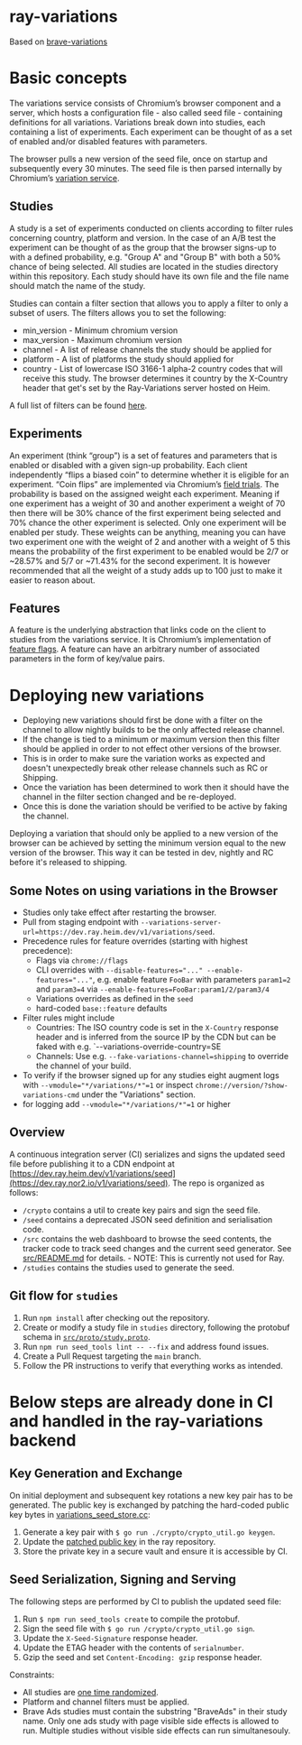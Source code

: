 # ray-variations
Based on [brave-variations](https://github.com/brave/brave-variations)

# Basic concepts

The variations service consists of Chromium’s browser component and a server, which hosts a configuration file - also called seed file - containing definitions for all variations. Variations break down into studies, each containing a list of experiments. Each experiment can be thought of as a set of enabled and/or disabled features with parameters.

The browser pulls a new version of the seed file, once on startup and subsequently every 30 minutes. The seed file is then parsed internally by Chromium’s [variation service](https://source.chromium.org/chromium/chromium/src/+/master:components/variations/service/variations_service.h).

## Studies

A study is a set of experiments conducted on clients according to filter rules concerning country, platform and version. In the case of an A/B test the experiment can be thought of as the group that the browser signs-up to with a defined probability, e.g. "Group A" and "Group B" with both a 50% chance of being selected. All studies are located in the studies directory within this repository. Each study should have its own file and the file name should match the name of the study. 

Studies can contain a filter section that allows you to apply a filter to only a subset of users.
The filters allows you to set the following:
- min_version - Minimum chromium version
- max_version - Maximum chromium version
- channel - A list of release channels the study should be applied for
- platform - A list of platforms the study should applied for
- country - List of lowercase ISO 3166-1 alpha-2 country codes that will receive this study. The browser determines it country by the X-Country header that get's set by the Ray-Variations server hosted on Heim.

A full list of filters can be found [here](https://github.com/raybrowser/ray-variations/blob/380b933de05811efe3d22a8d88c364be479ec0a7/src/proto/study.proto#L298).

## Experiments

An experiment (think “group”) is a set of features and parameters that is enabled or disabled with a given sign-up probability. Each client independently “flips a biased coin” to determine whether it is eligible for an experiment. “Coin flips” are implemented via Chromium’s [field trials](https://source.chromium.org/chromium/chromium/src/+/master:base/metrics/field_trial.h). The probability is based on the assigned weight each experiment. Meaning if one experiment has a weight of 30 and another experiment a weight of 70 then there will be 30% chance of the first experiment being selected and 70% chance the other experiment is selected. Only one experiment will be enabled per study. These weights can be anything, meaning you can have two experiment one with the weight of 2 and another with a weight of 5 this means the probability of the first experiment to be enabled would be 2/7 or ~28.57% and 5/7 or ~71.43% for the second experiment. It is however recommended that all the weight of a study adds up to 100 just to make it easier to reason about.

## Features

A feature is the underlying abstraction that links code on the client to studies from the variations service. It is Chromium’s implementation of [feature flags](https://en.wikipedia.org/wiki/Feature_toggle). A feature can have an arbitrary number of associated parameters in the form of key/value pairs.

# Deploying new variations

- Deploying new variations should first be done with a filter on the channel to allow nightly builds to be the only affected release channel. 
- If the change is tied to a minimum or maximum version then this filter should be applied in order to not effect other versions of the browser. 
- This is in order to make sure the variation works as expected and doesn't unexpectedly break other release channels such as RC or Shipping. 
- Once the variation has been determined to work then it should have the channel in the filter section changed and be re-deployed. 
- Once this is done the variation should be verified to be active by faking the channel.

Deploying a variation that should only be applied to a new version of the browser can be achieved by setting the minimum version equal to the new version of the browser. This way it can be tested in dev, nightly and RC before it's released to shipping.

## Some Notes on using variations in the Browser

- Studies only take effect after restarting the browser.
- Pull from staging endpoint with `--variations-server-url=https://dev.ray.heim.dev/v1/variations/seed`.
- Precedence rules for feature overrides (starting with highest precedence):
    - Flags via `chrome://flags`
    - CLI overrides with `--disable-features="..." --enable-features="..."`, e.g. enable feature `FooBar` with parameters `param1=2` and `param3=4` via `--enable-features=FooBar:param1/2/param3/4`
    - Variations overrides as defined in the `seed`
    - hard-coded `base::feature` defaults
- Filter rules might include
    - Countries: The ISO country code is set in the `X-Country` response header and is inferred from the source IP by the CDN but can be faked with e.g. `--variations-override-country=SE
    - Channels: Use e.g. `--fake-variations-channel=shipping` to override the channel of your build.
- To verify if the browser signed up for any studies eight augment logs with `--vmodule="*/variations/*"=1` or inspect `chrome://version/?show-variations-cmd` under the "Variations" section.
- for logging add `--vmodule="*/variations/*"=1` or higher

## Overview

A continuous integration server (CI) serializes and signs the updated seed file before publishing it to a CDN endpoint at [https://dev.ray.heim.dev/v1/variations/seed](https://dev.ray.nor2.io/v1/variations/seed). The repo is organized as follows:

- `/crypto` contains a util to create key pairs and sign the seed file.
- `/seed` contains a deprecated JSON seed definition and serialisation code.
- `/src` contains the web dashboard to browse the seed contents, the tracker code to track seed changes and the current seed generator. See [src/README.md](https://github.com/brave/brave-variations/blob/main/src/README.md) for details. - NOTE: This is currently not used for Ray.
- `/studies` contains the studies used to generate the seed.

## Git flow for `studies`

1. Run `npm install` after checking out the repository.
2. Create or modify a study file in `studies` directory, following the protobuf schema in [`src/proto/study.proto`](https://github.com/raybrowser/ray-variations/blob/main/src/proto/study.proto).
3. Run `npm run seed_tools lint -- --fix` and address found issues.
4. Create a Pull Request targeting the `main` branch.
5. Follow the PR instructions to verify that everything works as intended.

# Below steps are already done in CI and handled in the ray-variations backend
## Key Generation and Exchange

On initial deployment and subsequent key rotations a new key pair has to be generated. The public key is exchanged by patching the hard-coded public key bytes in [variations_seed_store.cc](https://source.chromium.org/chromium/chromium/src/+/main:components/variations/variations_seed_store.cc;l=54;drc=5e751800f8e981ee6a18db8a8fa00883a851ecf7):

1. Generate a key pair with `$ go run ./crypto/crypto_util.go keygen`.
2. Update the [patched public key](https://github.com/raybrowser/chromium-ray-poc/blob/2aa87f3efb6aab9bcd02e7e7a68391ff393ad843/components/variations/variations_seed_store.cc#L54) in the ray repository.
3. Store the private key in a secure vault and ensure it is accessible by CI.

## Seed Serialization, Signing and Serving

The following steps are performed by CI to publish the updated seed file:

1. Run `$ npm run seed_tools create` to compile the protobuf.
2. Sign the seed file with `$ go run /crypto/crypto_util.go sign`.
3. Update the `X-Seed-Signature` response header.
4. Update the ETAG header with the contents of `serialnumber`.
5. Gzip the seed and set `Content-Encoding: gzip` response header.

Constraints:

- All studies are [one time randomized](https://source.chromium.org/chromium/chromium/src/+/main:base/metrics/field_trial.h;l=43;drc=60a72b0afdb415164c8f72cb0cada4317e4464a1).
- Platform and channel filters must be applied.
- Brave Ads studies must contain the substring "BraveAds" in their study name. Only one ads study with page visible side effects is allowed to run. Multiple studies without visible side effects can run simultanesouly.
